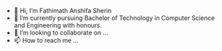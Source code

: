 - 👋 Hi, I’m Fathimath Anshifa Sherin
- 🌱 I’m currently pursuing Bachelor of Technology in Computer Science and Engineering with honours.
- 💞️ I’m looking to collaborate on ...
- 📫 How to reach me ...

<!---
Anshifa/Anshifa is a ✨ special ✨ repository because its `README.md` (this file) appears on your GitHub profile.
You can click the Preview link to take a look at your changes.
--->
